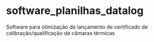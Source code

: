# software_planilhas_datalog
 Software para otimização de lançamento de certificado de calibração/qualificação de câmaras térmicas
